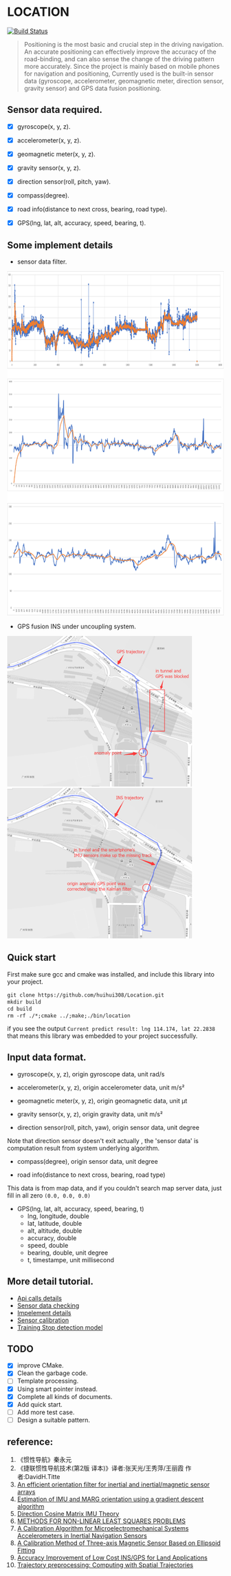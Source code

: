 # LOCATION

[![Build Status](https://travis-ci.org/yyccR/Location.svg?branch=master)](https://travis-ci.org/yyccR/Location)

> Positioning is the most basic and crucial step in the driving navigation. An accurate positioning can effectively improve the accuracy of the road-binding, and can also sense the change of the driving pattern more accurately. Since the project is mainly based on mobile phones for navigation and positioning, Currently used is the built-in sensor data (gyroscope, accelerometer, geomagnetic meter, direction sensor, gravity sensor) and GPS data fusion positioning.

## Sensor data required.

- [X] gyroscope(x, y, z).
- [X] accelerometer(x, y, z).
- [X] geomagnetic meter(x, y, z).
- [X] gravity sensor(x, y, z).
- [X] direction sensor(roll, pitch, yaw).
- [X] compass(degree).
- [X] road info(distance to next cross, bearing, road type).
- [X] GPS(lng, lat, alt, accuracy, speed, bearing, t).


## Some implement details

- sensor data filter.

<img src="https://raw.githubusercontent.com/yyccR/Pictures/master/INS/ornt_filter.png" width="1000" height="800" />

- GPS fusion INS under uncoupling system.

<img src="https://raw.githubusercontent.com/yyccR/Pictures/master/INS/origin location.png" width="430" height="350" /> <img src="https://raw.githubusercontent.com/yyccR/Pictures/master/INS/final location.png" width="430" height="350" />

## Quick start
First make sure gcc and cmake was installed, and include this library into your project.

```
git clone https://github.com/huihui308/Location.git
mkdir build
cd build
rm -rf ./*;cmake ../;make;./bin/location
```

if you see the output `Current predict result: lng 114.174, lat 22.2838` that means this library was embedded to your project successfully.

## Input data format.

- gyroscope(x, y, z), origin gyroscope data, unit rad/s

- accelerometer(x, y, z), origin accelerometer data, unit m/s²

- geomagnetic meter(x, y, z), origin geomagnetic data, unit μt

- gravity sensor(x, y, z), origin gravity data, unit m/s²

- direction sensor(roll, pitch, yaw), origin sensor data, unit degree

Note that direction sensor doesn't exit actually , the 'sensor data' is computation result from system underlying algorithm.

- compass(degree), origin sensor data, unit degree

- road info(distance to next cross, bearing, road type)

This data is from map data, and if you couldn't search map server data, just fill in all zero `(0.0, 0.0, 0.0)`

- GPS(lng, lat, alt, accuracy, speed, bearing, t)
  - lng, longitude, double
  - lat, latitude, double
  - alt, altitude, double
  - accuracy, double
  - speed, double
  - bearing, double, unit degree
  - t, timestampe, unit millisecond

## More detail tutorial.

- [Api calls details](docs/apiCallDetails.md)
- [Sensor data checking](docs/SensorDataChecking.md)
- [Impelement details](docs/implementDetails.md)
- [Sensor calibration](docs/SensorCalibration.md)
- [Training Stop detection model](docs/trainingStopDetectModel.md)

## TODO

- [X] improve CMake.
- [X] Clean the garbage code.
- [ ] Template processing.
- [X] Using smart pointer instead.
- [X] Complete all kinds of documents.
- [X] Add quick start.
- [ ] Add more test case.
- [ ] Design a suitable pattern.

## reference:

1. 《惯性导航》秦永元
2. 《捷联惯性导航技术(第2版 译本)》译者:张天光/王秀萍/王丽霞 作者:DavidH.Titte
3. [An efficient orientation filter for inertial and
    inertial/magnetic sensor arrays](http://x-io.co.uk/res/doc/madgwick_internal_report.pdf)
4. [Estimation of IMU and MARG orientation using a gradient descent algorithm](http://vigir.missouri.edu/~gdesouza/Research/Conference_CDs/RehabWeekZ%C3%BCrich/icorr/papers/Madgwick_Estimation%20of%20IMU%20and%20MARG%20orientation%20using%20a%20gradient%20descent%20algorithm_ICORR2011.pdf)
5. [Direction Cosine Matrix IMU Theory](https://www.researchgate.net/publication/265755808_Direction_Cosine_Matrix_IMU_Theory)
6. [METHODS FOR NON-LINEAR LEAST SQUARES PROBLEMS](http://www2.imm.dtu.dk/pubdb/views/edoc_download.php/3215/pdf/imm3215.pdf)
7. [A Calibration Algorithm for Microelectromechanical Systems Accelerometers in Inertial Navigation Sensors](https://arxiv.org/pdf/1309.5075.pdf)
8. [A Calibration Method of Three-axis Magnetic Sensor Based on Ellipsoid Fitting](https://www.researchgate.net/publication/273845104_A_Calibration_Method_of_Three-axis_Magnetic_Sensor_Based_on_Ellipsoid_Fitting)
9. [Accuracy Improvement of Low Cost INS/GPS for Land Applications](https://prism.ucalgary.ca/bitstream/handle/1880/41142/2001_Shin.pdf?sequence=1)
10. [Trajectory preprocessing: Computing with Spatial Trajectories](https://books.google.com.hk/books?hl=zh-CN&lr=&id=JShQJF23xBgC&oi=fnd&pg=PR3&dq=Trajectory+preprocessing.+Computing+with+Spatial+Trajectories&ots=6NUeew5i9_&sig=o7XM_QcuUnmOv5KNeezTN4H8PMw&redir_esc=y&hl=zh-CN&sourceid=cndr#v=onepage&q=Trajectory%20preprocessing.%20Computing%20with%20Spatial%20Trajectories&f=false)
